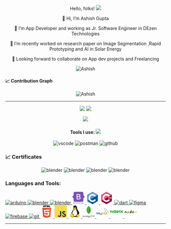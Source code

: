 <p align="center">Hello, folks! <img src="https://raw.githubusercontent.com/MartinHeinz/MartinHeinz/master/wave.gif" width="30px"></p>
<p align="center">👋 Hi, I’m Ashish Gupta</p>
<p align="center">👀 I’m App Developer and working as Jr. Software Engineer in DEzen Technologies </p>
<p align="center">🌱 I’m recently worked on research paper on Image Segmentation ,Rapid Prototyping and AI in Solar Energy</p>
<p align="center"> 💞️ Looking forward to collaborate on App dev projects and Freelancing</p>
<p align="center"><img src="https://komarev.com/ghpvc/?username=sonic-sabers&label=Profile%20views&theme=react&style=flat" alt="Ashish" /></p>


<h4> &#x1f4c8; Contribution Graph</h4>
<p align="center"><img src="https://activity-graph.herokuapp.com/graph?username=sonic-sabers&theme=react-dark&hide_border=true" alt="Ashish"></p>
<hr>
<p align="center">
  <img width="48%" src="https://github-readme-stats.vercel.app/api?username=sonic-sabers&show_icons=true&locale=en&layout=compact&theme=react&hide_border=true&count_private=true" />
  <img width="48%" src="https://github-readme-streak-stats.herokuapp.com/?user=sonic-sabers&show_icons=true&locale=en&layout=compact&theme=react&hide_border=true&count_private=true" />
</p>
<p align="center">
<img width="45%" src="https://github-readme-stats.vercel.app/api/top-langs/?username=sonic-sabers&show_icons=true&locale=en&layout=compact&theme=react&hide_border=true" />
</p>
 </a>
</p>
<!---tools used--->
<h4 align='center'><strong>Tools I use: </strong><img src="https://images.emojiterra.com/google/noto-emoji/unicode-13.1/share/1f431.jpg" width="25"></h4>
<p  align='center'>
 <img alt="vscode" src="https://img.shields.io/badge/VsCode-007ACC?style=for-the-badge&logo=visual-studio-code&logoColor=white"/> <img alt="postman" src="https://img.shields.io/badge/postman-FF6C37?style=for-the-badge&logo=postman&logoColor=white"/> <img alt="github" src="https://img.shields.io/badge/github-000000?style=for-the-badge&logo=github&logoColor=white"/> 
</p>

<h3> &#x1f4c8; Certificates </h3>
<p  align='center'>
  <img src="https://raw.githubusercontent.com/sonic-sabers/Research-Paper-Certificate/main/SIH%20Certificate.jpeg" alt="blender" width="811" height="527"/>
<img src="https://raw.githubusercontent.com/sonic-sabers/Research-Paper-Certificate/main/Ashish%20Gupta.jpeg" alt="blender" width="811" height="527"/>
<img src="https://raw.githubusercontent.com/sonic-sabers/Research-Paper-Certificate/main/ACM_Certificate.png" alt="blender" width="811" height="527"/>
  <img src="https://raw.githubusercontent.com/sonic-sabers/Research-Paper-Certificate/main/Ashish%20Gupta2.png" alt="blender" width="811" height="527"/>
</p>


<h3 align="left">Languages and Tools:</h3>
<p align="left"> <a href="https://www.arduino.cc/" target="_blank"> <img src="https://cdn.worldvectorlogo.com/logos/arduino-1.svg" alt="arduino" width="40" height="40"/> </a> <a href="https://www.blender.org/" target="_blank"> <img src="https://download.blender.org/branding/community/blender_community_badge_white.svg" alt="blender" width="40" height="40"/> </a> <a href="https://www.qt.io/" target="_blank"> <img src="https://upload.wikimedia.org/wikipedia/commons/0/0b/Qt_logo_2016.svg" alt="blender" width="40" height="40"/> </a> <a href="https://getbootstrap.com" target="_blank"> <img src="https://raw.githubusercontent.com/devicons/devicon/master/icons/bootstrap/bootstrap-plain-wordmark.svg" alt="bootstrap" width="40" height="40"/> </a> <a href="https://www.cprogramming.com/" target="_blank"> <img src="https://raw.githubusercontent.com/devicons/devicon/master/icons/c/c-original.svg" alt="c" width="40" height="40"/> </a> <a href="https://www.w3schools.com/cpp/" target="_blank"> <img src="https://raw.githubusercontent.com/devicons/devicon/master/icons/cplusplus/cplusplus-original.svg" alt="cplusplus" width="40" height="40"/> </a> <a href="https://dart.dev" target="_blank"> <img src="https://www.vectorlogo.zone/logos/dartlang/dartlang-icon.svg" alt="dart" width="40" height="40"/> </a> <a href="https://www.figma.com/" target="_blank"> <img src="https://www.vectorlogo.zone/logos/figma/figma-icon.svg" alt="figma" width="40" height="40"/> </a> <a href="https://firebase.google.com/" target="_blank"> <img src="https://www.vectorlogo.zone/logos/firebase/firebase-icon.svg" alt="firebase" width="40" height="40"/> </a>  <a href="https://git-scm.com/" target="_blank"> <img src="https://www.vectorlogo.zone/logos/git-scm/git-scm-icon.svg" alt="git" width="40" height="40"/> </a> <a href="https://www.w3.org/html/" target="_blank"> <img src="https://raw.githubusercontent.com/devicons/devicon/master/icons/html5/html5-original-wordmark.svg" alt="html5" width="40" height="40"/> </a> <a href="https://developer.mozilla.org/en-US/docs/Web/JavaScript" target="_blank"> <img src="https://raw.githubusercontent.com/devicons/devicon/master/icons/javascript/javascript-original.svg" alt="javascript" width="40" height="40"/> </a> <a href="https://www.linux.org/" target="_blank"> <img src="https://raw.githubusercontent.com/devicons/devicon/master/icons/linux/linux-original.svg" alt="linux" width="40" height="40"/> </a> <a href="https://www.mongodb.com/" target="_blank"> <img src="https://raw.githubusercontent.com/devicons/devicon/master/icons/mongodb/mongodb-original-wordmark.svg" alt="mongodb" width="40" height="40"/> </a> <a href="https://www.mysql.com/" target="_blank"> <img src="https://raw.githubusercontent.com/devicons/devicon/master/icons/mysql/mysql-original-wordmark.svg" alt="mysql" width="40" height="40"/> </a> <a href="https://www.nginx.com" target="_blank"> <img src="https://raw.githubusercontent.com/devicons/devicon/master/icons/nginx/nginx-original.svg" alt="nginx" width="40" height="40"/> </a> <a href="https://nodejs.org" target="_blank"> <img src="https://raw.githubusercontent.com/devicons/devicon/master/icons/nodejs/nodejs-original-wordmark.svg" alt="nodejs" width="40" height="40"/> </a> </p>

  <hr>

